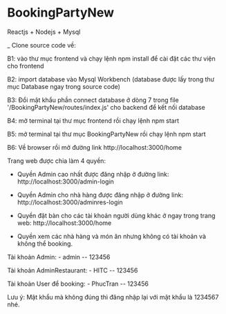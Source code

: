 # BookingPartyNew
Reactjs + Nodejs + Mysql

_ Clone source code về: 

B1: vào thư mục frontend và chạy lệnh npm install để cài đặt các thư viện cho frontend

B2: import database vào Mysql Workbench (database được lấy trong thư mục Database ngay trong source code)

B3: Đổi mật khẩu phần connect database ở dòng 7 trong file '/BookingPartyNew/routes/index.js' cho backend để kết nối database

B4: mở terminal tại thư mục frontend rồi chạy lệnh npm start
   
B5: mở terminal tại thư mục BookingPartyNew rồi chạy lệnh npm start
    
B6: Về browser rồi mở đường link http://localhost:3000/home


Trang web được chia làm 4 quyền:

- Quyền Admin cao nhất được đăng nhập ở đường link: http://localhost:3000/admin-login

- Quyền Admin cho nhà hàng được đăng nhập ở đường link: http://localhost:3000/adminres-login

- Quyền đặt bàn cho các tài khoản người dùng khác ở ngay trong trang web: http://localhost:3000/home

- Quyền xem các nhà hàng và món ăn nhưng không có tài khoản và không thể booking.

Tài khoản Admin: - admin -- 123456

Tài khoản AdminRestaurant: - HITC -- 123456

Tài khoản User để booking: - PhucTran -- 123456

Lưu ý: Mật khẩu mà không đúng thì đăng nhập lại với mật khẩu là 1234567 nhé.
